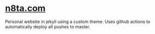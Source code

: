 # [n8ta.com](http://n8ta.com)

Personal website in jekyll using a custom theme. Uses github actions to automatically deploy all pushes to master.